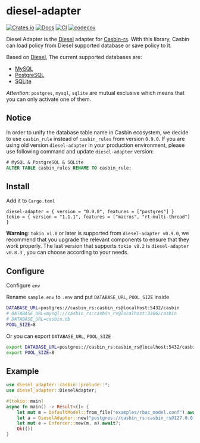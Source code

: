# diesel-adapter

[![Crates.io](https://img.shields.io/crates/v/diesel-adapter.svg)](https://crates.io/crates/diesel-adapter)
[![Docs](https://docs.rs/diesel-adapter/badge.svg)](https://docs.rs/diesel-adapter)
[![CI](https://github.com/casbin-rs/diesel-adapter/workflows/CI/badge.svg)](https://github.com/casbin-rs/diesel-adapter/actions)
[![codecov](https://codecov.io/gh/casbin-rs/diesel-adapter/branch/master/graph/badge.svg)](https://codecov.io/gh/casbin-rs/diesel-adapter)

Diesel Adapter is the [Diesel](https://github.com/diesel-rs/diesel) adapter for [Casbin-rs](https://github.com/casbin/casbin-rs). With this library, Casbin can load policy from Diesel supported database or save policy to it.

Based on [Diesel](https://github.com/diesel-rs/diesel), The current supported databases are:

- [MySQL](https://www.mysql.com/)
- [PostgreSQL](https://github.com/lib/pq)
- [SQLite](https://www.sqlite.org)

*Attention*: `postgres`, `mysql`, `sqlite` are mutual exclusive which means that you can only activate one of them.

## Notice
In order to unify the database table name in Casbin ecosystem, we decide to use `casbin_rule` instead of `casbin_rules` from version `0.9.0`. If you are using old version `diesel-adapter` in your production environment, please use following command and update `diesel-adapter` version:

````SQL
# MySQL & PostgreSQL & SQLite
ALTER TABLE casbin_rules RENAME TO casbin_rule;
````

## Install

Add it to `Cargo.toml`

```
diesel-adapter = { version = "0.9.0", features = ["postgres"] }
tokio = { version = "1.1.1", features = ["macros", "rt-multi-thread"] }
```
**Warning**: `tokio v1.0` or later is supported from `diesel-adapter v0.9.0`, we recommend that you upgrade the relevant components to ensure that they work properly. The last version that supports `tokio v0.2` is `diesel-adapter v0.8.3` , you can choose according to your needs.

## Configure

Configure `env`

Rename `sample.env` to `.env` and put `DATABASE_URL`, `POOL_SIZE`   inside

```bash
DATABASE_URL=postgres://casbin_rs:casbin_rs@localhost:5432/casbin
# DATABASE_URL=mysql://casbin_rs:casbin_rs@localhost:3306/casbin
# DATABASE_URL=casbin.db
POOL_SIZE=8
```

Or you can export `DATABASE_URL`, `POOL_SIZE`

```bash
export DATABASE_URL=postgres://casbin_rs:casbin_rs@localhost:5432/casbin
export POOL_SIZE=8
```

## Example

```rust
use diesel_adapter::casbin::prelude::*;
use diesel_adapter::DieselAdapter;

#[tokio::main]
async fn main() -> Result<()> {
    let mut m = DefaultModel::from_file("examples/rbac_model.conf").await?;
    let a = DieselAdapter::new("postgres://casbin_rs:casbin_rs@127.0.0.1:5432/casbin", 8)?;
    let mut e = Enforcer::new(m, a).await?;
    Ok(())
}
```
